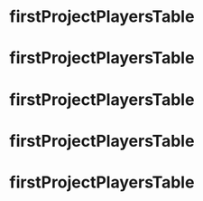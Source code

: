 # firstProjectPlayersTable
# firstProjectPlayersTable
# firstProjectPlayersTable
# firstProjectPlayersTable
# firstProjectPlayersTable
